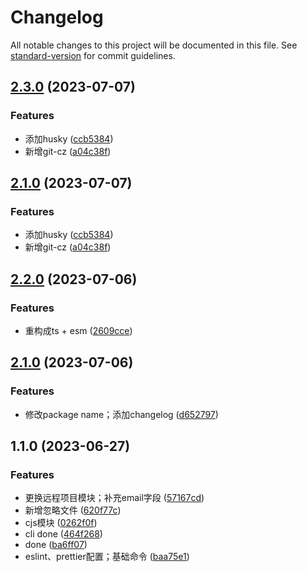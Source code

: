 # Changelog

All notable changes to this project will be documented in this file. See [standard-version](https://github.com/conventional-changelog/standard-version) for commit guidelines.

## [2.3.0](https://github.com/jayyoonn/cj-cli/compare/v2.2.0...v2.3.0) (2023-07-07)


### Features

* 添加husky ([ccb5384](https://github.com/jayyoonn/cj-cli/commit/ccb53847d4f308a1ea6681a7ce6b2cea0d0a4573))
* 新增git-cz ([a04c38f](https://github.com/jayyoonn/cj-cli/commit/a04c38f5ccb653b745030427da0f6b0f47ae1a23))

## [2.1.0](https://github.com/jayyoonn/cj-cli/compare/v2.2.0...v2.1.0) (2023-07-07)


### Features

* 添加husky ([ccb5384](https://github.com/jayyoonn/cj-cli/commit/ccb53847d4f308a1ea6681a7ce6b2cea0d0a4573))
* 新增git-cz ([a04c38f](https://github.com/jayyoonn/cj-cli/commit/a04c38f5ccb653b745030427da0f6b0f47ae1a23))

## [2.2.0](https://github.com/jayyoonn/cj-cli/compare/v2.1.0...v2.2.0) (2023-07-06)


### Features

* 重构成ts + esm ([2609cce](https://github.com/jayyoonn/cj-cli/commit/2609cceae532b6d09beec69d80815dd0401223ca))

## [2.1.0](https://github.com/jayyoonn/cj-cli/compare/v1.1.0...v2.1.0) (2023-07-06)


### Features

* 修改package name；添加changelog ([d652797](https://github.com/jayyoonn/cj-cli/commit/d6527970e2a4928b289e00e0b14bbdf440c11932))

## 1.1.0 (2023-06-27)


### Features

* 更换远程项目模块；补充email字段 ([57167cd](https://github.com/jayyoonn/cj-cli/commit/57167cd2bd09546db1988af8898ad819441a2749))
* 新增忽略文件 ([620f77c](https://github.com/jayyoonn/cj-cli/commit/620f77c4ce5873bc1dccfa32d4c14b717fe4cf8f))
* cjs模块 ([0262f0f](https://github.com/jayyoonn/cj-cli/commit/0262f0f54cdf12c919e7610069e63bedebfdf339))
* cli done ([464f268](https://github.com/jayyoonn/cj-cli/commit/464f26855d18d08406c99c17a1282b233ab5b8ce))
* done ([ba6ff07](https://github.com/jayyoonn/cj-cli/commit/ba6ff0724bbdd1a1d7747837f08022412580deef))
* eslint、prettier配置；基础命令 ([baa75e1](https://github.com/jayyoonn/cj-cli/commit/baa75e17d137ef8782cae234362ca2502f69c8dd))
